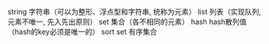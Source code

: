 string 字符串（可以为整形、浮点型和字符串, 统称为元素）
list 列表（实现队列,元素不唯一, 先入先出原则）
set 集合（各不相同的元素）
hash hash散列值（hash的key必须是唯一的）
sort set 有序集合